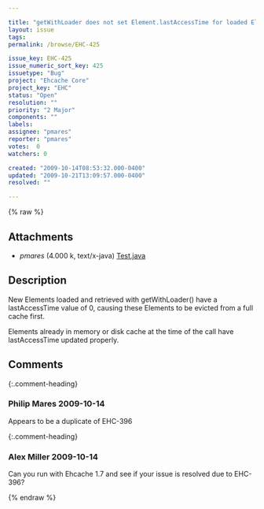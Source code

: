 ```yaml
---

title: "getWithLoader does not set Element.lastAccessTime for loaded Elements"
layout: issue
tags: 
permalink: /browse/EHC-425

issue_key: EHC-425
issue_numeric_sort_key: 425
issuetype: "Bug"
project: "Ehcache Core"
project_key: "EHC"
status: "Open"
resolution: ""
priority: "2 Major"
components: ""
labels: 
assignee: "pmares"
reporter: "pmares"
votes:  0
watchers: 0

created: "2009-10-14T08:53:32.000-0400"
updated: "2009-10-21T13:09:57.000-0400"
resolved: ""

---
```




{% raw %}


## Attachments
  
* <em>pmares</em> (4.000 k, text/x-java) [Test.java](/attachments/EHC/EHC-425/Test.java)
  



## Description

<div markdown="1" class="description">

New Elements loaded and retrieved with getWithLoader() have a lastAccessTime value of 0, causing these Elements to be evicted from a full cache first.

Elements already in memory or disk cache at the time of the call have lastAccessTime updated properly.

</div>

## Comments


{:.comment-heading}
### **Philip Mares** <span class="date">2009-10-14</span>

<div markdown="1" class="comment">

Appears to be a duplicate of EHC-396

</div>


{:.comment-heading}
### **Alex Miller** <span class="date">2009-10-14</span>

<div markdown="1" class="comment">

Can you run with Ehcache 1.7 and see if your issue is resolved due to EHC-396?

</div>



{% endraw %}
